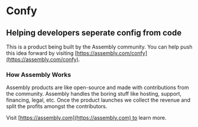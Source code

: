 # Confy

## Helping developers seperate config from code

This is a product being built by the Assembly community. You can help push this idea forward by visiting [https://assembly.com/confy](https://assembly.com/confy).

### How Assembly Works

Assembly products are like open-source and made with contributions from the community. Assembly handles the boring stuff like hosting, support, financing, legal, etc. Once the product launches we collect the revenue and split the profits amongst the contributors.

Visit [https://assembly.com](https://assembly.com) to learn more.

